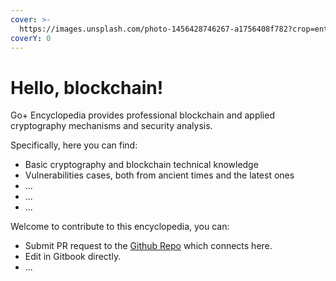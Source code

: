 ```yaml
---
cover: >-
  https://images.unsplash.com/photo-1456428746267-a1756408f782?crop=entropy&cs=tinysrgb&fm=jpg&ixid=MnwxOTcwMjR8MHwxfHNlYXJjaHw5fHxibG9ja2NoYWlufGVufDB8fHx8MTY1NjQwNDMxNA&ixlib=rb-1.2.1&q=80
coverY: 0
---
```


# Hello, blockchain!

Go+ Encyclopedia provides professional blockchain and applied cryptography mechanisms and security analysis.

Specifically, here you can find:

* Basic cryptography and blockchain technical knowledge
* Vulnerabilities cases, both from ancient times and the latest ones
* ...
* ...
* ...



Welcome to contribute to this encyclopedia, you can:

* Submit PR request to the [Github Repo](https://github.com/GoPlusLabs/GoPlusSecurityWiki) which connects here.
* Edit in Gitbook directly.
* ...
